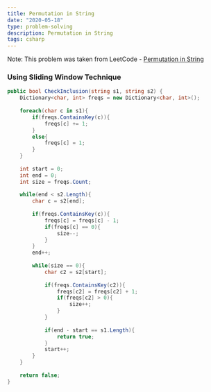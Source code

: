 ```yaml
---
title: Permutation in String
date: "2020-05-18"
type: problem-solving
description: Permutation in String
tags: csharp
---
```


Note: This problem was taken from LeetCode - [Permutation in String](https://leetcode.com/problems/permutation-in-string/)

### Using Sliding Window Technique

```csharp
public bool CheckInclusion(string s1, string s2) {
	Dictionary<char, int> freqs = new Dictionary<char, int>();
	
	foreach(char c in s1){
		if(freqs.ContainsKey(c)){
			freqs[c] += 1;
		}
		else{
			freqs[c] = 1;
		}
	}
	
	int start = 0;
	int end = 0;
	int size = freqs.Count;
	
	while(end < s2.Length){
		char c = s2[end];
		
		if(freqs.ContainsKey(c)){
			freqs[c] = freqs[c] - 1;
			if(freqs[c] == 0){
				size--;
			}
		}
		end++;
		
		while(size == 0){
			char c2 = s2[start];
			
			if(freqs.ContainsKey(c2)){
				freqs[c2] = freqs[c2] + 1;
				if(freqs[c2] > 0){
					size++;
				}
			}
			
			if(end - start == s1.Length){
				return true;
			}
			start++;
		}
	}
	
	return false;
}
```
